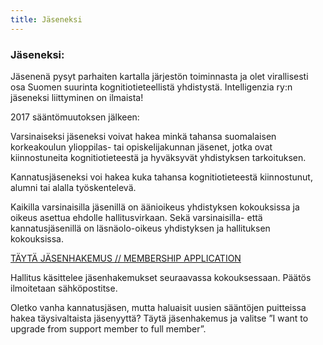 ```yaml
---
title: Jäseneksi
---
```


### Jäseneksi:

Jäsenenä pysyt parhaiten kartalla järjestön toiminnasta ja olet virallisesti osa Suomen suurinta kognitiotieteellistä yhdistystä. Intelligenzia ry:n jäseneksi liittyminen on ilmaista!

2017 sääntömuutoksen jälkeen:

Varsinaiseksi jäseneksi voivat hakea minkä tahansa suomalaisen korkeakoulun ylioppilas- tai opiskelijakunnan jäsenet, jotka ovat kiinnostuneita kognitiotieteestä ja hyväksyvät yhdistyksen tarkoituksen.

Kannatusjäseneksi voi hakea kuka tahansa kognitiotieteestä kiinnostunut, alumni tai alalla työskentelevä.

Kaikilla varsinaisilla jäsenillä on äänioikeus yhdistyksen kokouksissa ja oikeus asettua ehdolle hallitusvirkaan. Sekä varsinaisilla- että kannatusjäsenillä on läsnäolo-oikeus yhdistyksen ja hallituksen kokouksissa.

[TÄYTÄ JÄSENHAKEMUS // MEMBERSHIP APPLICATION](https://docs.google.com/forms/d/1gse-FWdCYae1nV9Qxxoaw-RyroBiqw9T1dhZps-bajA/edit?usp=sharing)

Hallitus käsittelee jäsenhakemukset seuraavassa kokouksessaan. Päätös ilmoitetaan sähköpostitse.

Oletko vanha kannatusjäsen, mutta haluaisit uusien sääntöjen puitteissa hakea täysivaltaista jäsenyyttä? Täytä jäsenhakemus ja valitse ”I want to upgrade from support member to full member”.
